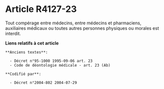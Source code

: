 # Article R4127-23

Tout compérage entre médecins, entre médecins et pharmaciens, auxiliaires médicaux ou toutes autres personnes physiques ou
morales est interdit.

**Liens relatifs à cet article**

	**Anciens textes**:

	  - Décret n°95-1000 1995-09-06 art. 23
	  - Code de déontologie médicale - art. 23 (Ab)

	**Codifié par**:

	  - Décret n°2004-802 2004-07-29
